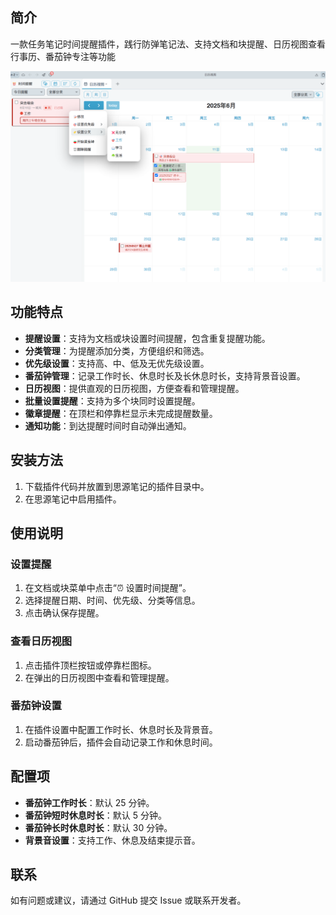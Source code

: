 

## 简介

一款任务笔记时间提醒插件，践行防弹笔记法、支持文档和块提醒、日历视图查看行事历、番茄钟专注等功能

![](preview.png)

## 功能特点

- **提醒设置**：支持为文档或块设置时间提醒，包含重复提醒功能。
- **分类管理**：为提醒添加分类，方便组织和筛选。
- **优先级设置**：支持高、中、低及无优先级设置。
- **番茄钟管理**：记录工作时长、休息时长及长休息时长，支持背景音设置。
- **日历视图**：提供直观的日历视图，方便查看和管理提醒。
- **批量设置提醒**：支持为多个块同时设置提醒。
- **徽章提醒**：在顶栏和停靠栏显示未完成提醒数量。
- **通知功能**：到达提醒时间时自动弹出通知。

## 安装方法

1. 下载插件代码并放置到思源笔记的插件目录中。
2. 在思源笔记中启用插件。

## 使用说明

### 设置提醒

1. 在文档或块菜单中点击“⏰ 设置时间提醒”。
2. 选择提醒日期、时间、优先级、分类等信息。
3. 点击确认保存提醒。


### 查看日历视图

1. 点击插件顶栏按钮或停靠栏图标。
2. 在弹出的日历视图中查看和管理提醒。

### 番茄钟设置

1. 在插件设置中配置工作时长、休息时长及背景音。
2. 启动番茄钟后，插件会自动记录工作和休息时间。

## 配置项

- **番茄钟工作时长**：默认 25 分钟。
- **番茄钟短时休息时长**：默认 5 分钟。
- **番茄钟长时休息时长**：默认 30 分钟。
- **背景音设置**：支持工作、休息及结束提示音。



## 联系

如有问题或建议，请通过 GitHub 提交 Issue 或联系开发者。

